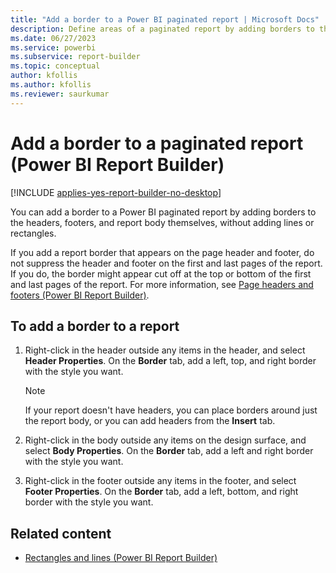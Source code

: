 ```yaml
---
title: "Add a border to a Power BI paginated report | Microsoft Docs"
description: Define areas of a paginated report by adding borders to the headers, footers, and report body in Power BI Report Builder. 
ms.date: 06/27/2023
ms.service: powerbi
ms.subservice: report-builder
ms.topic: conceptual
author: kfollis
ms.author: kfollis
ms.reviewer: saurkumar
---
```

# Add a border to a paginated report (Power BI Report Builder)

[!INCLUDE [applies-yes-report-builder-no-desktop](../../includes/applies-yes-report-builder-no-desktop.md)]

You can add a border to a Power BI paginated report by adding borders to the headers, footers, and report body themselves, without adding lines or rectangles.
    
 If you add a report border that appears on the page header and footer, do not suppress the header and footer on the first and last pages of the report. If you do, the border might appear cut off at the top or bottom of the first and last pages of the report. For more information, see [Page headers and footers (Power BI Report Builder)](/sql/reporting-services/report-design/page-headers-and-footers-report-builder-and-ssrs).    
    
## To add a border to a report    
    
1. Right-click in the header outside any items in the header, and select **Header Properties**. On the **Border** tab, add a left, top, and right border with the style you want.    
    
    > [!NOTE]    
    >  If your report doesn't have headers, you can place borders around just the report body, or you can add headers from the **Insert** tab.    
    
2. Right-click in the body outside any items on the design surface, and select **Body Properties**. On the **Border** tab, add a left and right border with the style you want.    
    
3. Right-click in the footer outside any items in the footer, and select **Footer Properties**. On the **Border** tab, add a left, bottom, and right border with the style you want.    
    
## Related content

- [Rectangles and lines (Power BI Report Builder)](/sql/reporting-services/report-design/rectangles-and-lines-report-builder-and-ssrs)